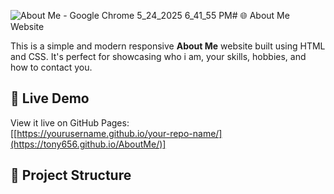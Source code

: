 ![About Me - Google Chrome 5_24_2025 6_41_55 PM](https://github.com/user-attachments/assets/5604711f-0e84-43a2-8167-6df357946dbc)# 🌐 About Me Website

This is a simple and modern responsive **About Me** website built using HTML and CSS. It's perfect for showcasing who i am, your skills, hobbies, and how to contact you.

## 🚀 Live Demo

View it live on GitHub Pages:  
[[https://yourusername.github.io/your-repo-name/](https://tony656.github.io/AboutMe/)]

## 📁 Project Structure

